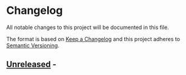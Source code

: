 Changelog
==========

All notable changes to this project will be documented in this file.

The format is based on [Keep a Changelog](https://keepachangelog.com/) and this project adheres to [Semantic Versioning](https://semver.org/).

<!-- changelog follows -->


## [Unreleased](https://github.com/jbcom/extended-data-types/tree/Unreleased) -
